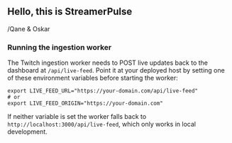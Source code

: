 ## Hello, this is StreamerPulse

/Qane & Oskar

### Running the ingestion worker

The Twitch ingestion worker needs to POST live updates back to the dashboard at
`/api/live-feed`. Point it at your deployed host by setting one of these
environment variables before starting the worker:

```
export LIVE_FEED_URL="https://your-domain.com/api/live-feed"
# or
export LIVE_FEED_ORIGIN="https://your-domain.com"
```

If neither variable is set the worker falls back to
`http://localhost:3000/api/live-feed`, which only works in local development.
